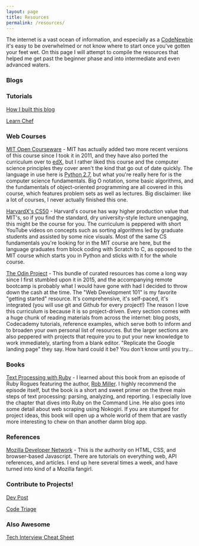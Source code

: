 ```yaml
---
layout: page
title: Resources
permalink: /resources/
---
```


The internet is a vast ocean of information, and especially as a [CodeNewbie](http://www.codenewbie.org) it's easy to be overwhelmed or not know where to start once you've gotten your feet wet. On this page I will attempt to compile the resources that helped me get past the beginner phase and into intermediate and even advanced waters.

### Blogs

### Tutorials

[How I built this blog](https://www.smashingmagazine.com/2014/08/build-blog-jekyll-github-pages/)

[Learn Chef](https://learn.chef.io/)

### Web Courses

[MIT Open Courseware](https://ocw.mit.edu/courses/electrical-engineering-and-computer-science/6-00sc-introduction-to-computer-science-and-programming-spring-2011/) - MIT has actually added two more recent versions of this course since I took it in 2011, and they have also ported the curriculum over to [edX](https://www.edx.org/), but I rather liked this course and the computer science principles they cover aren't the kind that go out of date quickly. The language in use here is [Python 2.7](https://www.python.org/), but what you're really here for is the computer science fundamentals. Big O notation, some basic algorithms, and the fundamentals of object-oriented programming are all covered in this course, which features problem sets as well as lectures. Big disclaimer: like a lot of courses, I never actually finished this one.

[HarvardX's CS50](http://www.edx.org/course/introduction-computer-science-harvardx-cs50x) - Harvard's course has way higher production value that MIT's, so if you find the standard, dry university-style lecture unengaging, this might be the course for you. The curriculum is peppered with short YouTube videos on concepts such as sorting algorithms led by graduate students and assisted by some nice visuals. Most of the same CS fundamentals you're looking for in the MIT course are here, but the language graduates from block coding with Scratch to C, as opposed to the MIT course which starts you in Python and sticks with it for the whole course.

[The Odin Project](http://www.theodinproject.com) - This bundle of curated resources has come a long way since I first stumbled upon it in 2015, and the accompanying remote bootcamp is probably what I would have gone with had I decided to throw down the cash at the time. The "Web Development 101" is my favorite "getting started" resource. It's comprehensive, it's self-paced, it's integrated (you will use git and Github for every project!) The reason I love this curriculum is because it is so project-driven. Every section comes with a huge chunk of reading materials from across the internet: blog posts, Codecademy tutorials, reference examples, which serve both to inform and to broaden your own personal list of resources. But the larger sections are also peppered with projects that require you to put your new knowledge to work immediately, starting from a blank editor. "Replicate the Google landing page" they say. How hard could it be? You don't know until you try...

### Books

[Text Processing with Ruby](https://pragprog.com/book/rmtpruby/text-processing-with-ruby) - I learned about this book from an episode of Ruby Rogues featuring the author, [Rob Miller](). I highly recommend the episode itself, but the book is a short and sweet primer on the three main steps of text processing: parsing, analyzing, and reporting. I especially love the chapter that dives into Ruby on the Command Line. He also goes into some detail about web scraping using Nokogiri. If you are stumped for project ideas, this book will open up a whole world of them that are vastly more interesting to chew on than another damn blog app.

### References

[Mozilla Developer Network]() - This is _the_ authority on HTML, CSS, and browser-based Javascript. There are tutorials on everything web, API references, and articles. I end up here several times a week, and have turned into kind of a Mozilla fangirl.

### Contribute to Projects!

[Dev Post](http://devpost.com/)

[Code Triage](http://codetriage.com)

### Also Awesome

[Tech Interview Cheat Sheet](https://gist.github.com/TSiege/cbb0507082bb18ff7e4b)


<!-- [LINK_TEXT](LINK_URL) -->
